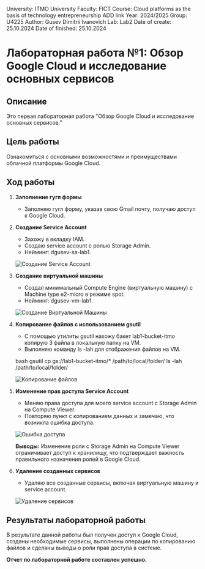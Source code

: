 University: ITMO University Faculty: FICT Course: Cloud platforms as the basis of technology entrepreneurship ADD link Year: 2024/2025 Group: U4225 Author: Gusev Dimitrii Ivanovich Lab: Lab2 Date of create: 25.10.2024 Date of finished: 25.10.2024

# Лабораторная работа №1: Обзор Google Cloud и исследование основных сервисов

## Описание
Это первая лабораторная работа "Обзор Google Cloud и исследование основных сервисов."

## Цель работы
Ознакомиться с основными возможностями и преимуществами облачной платформы Google Cloud.

## Ход работы

1. **Заполнение гугл формы**
   - Заполняю гугл форму, указав свою Gmail почту, получаю доступ к Google Cloud.

2. **Создание Service Account**
   - Захожу в вкладку IAM.
   - Создаю service account с ролью Storage Admin.
   - Нейминг: dgusev-sa-lab1.

   ![Создание Service Account](screenshot1.png)

3. **Создание виртуальной машины**
   - Создал минимальный Compute Engine (виртуальную машину) с Machine type e2-micro в режиме spot.
   - Нейминг: dgusev-vm-lab1.

   ![Создание Виртуальной Машины](screenshot2.png)

4. **Копирование файлов с использованием gsutil**
   - С помощью утилиты gsutil нахожу бакет lab1-bucket-itmo копирую 3 файла в локальную папку на VM.
   - Выполняю команду ls -lah для отображения файлов на VM.

   bash
   gsutil cp gs://lab1-bucket-itmo/* /path/to/local/folder/
   ls -lah /path/to/local/folder/

   ![Копирование файлов](screenshot3.png)

5. **Изменение прав доступа Service Account**
   - Меняю права доступа для моего service account с Storage Admin на Compute Viewer.
   - Повторяю пункт с копированием данных и замечаю, что возникла ошибка доступа.

   ![Ошибка доступа](screenshot4.png)

   **Выводы:** Изменение роли с Storage Admin на Compute Viewer ограничивает доступ к хранилищу, что подтверждает важность правильного назначения ролей в Google Cloud.

6. **Удаление созданных сервисов**
   - Удаляю все созданные сервисы, включая виртуальную машину и service account.

   ![Удаление сервисов](screenshot5.png)

## Результаты лабораторной работы
В результате данной работы был получен доступ к Google Cloud, созданы необходимые сервисы, выполнены операции по копированию файлов и сделаны выводы о роли прав доступа в системе.

**Отчет по лабораторной работе составлен успешно.**
